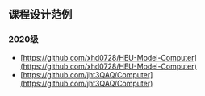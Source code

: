 ## 课程设计范例
### 2020级
- [https://github.com/xhd0728/HEU-Model-Computer](https://github.com/xhd0728/HEU-Model-Computer)
- [https://github.com/jht3QAQ/Computer](https://github.com/jht3QAQ/Computer)
